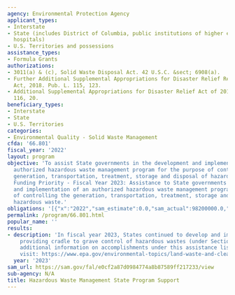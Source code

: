 ```yaml
---
agency: Environmental Protection Agency
applicant_types:
- Interstate
- State (includes District of Columbia, public institutions of higher education and
  hospitals)
- U.S. Territories and possessions
assistance_types:
- Formula Grants
authorizations:
- 3011(a) & (c), Solid Waste Disposal Act. 42 U.S.C. &sect; 6908(a).
- Further Additional Supplemental Appropriations for Disaster Relief Requirements
  Act, 2018. Pub. L. 115, 123.
- Additional Supplemental Appropriations for Disaster Relief Act of 2019. Pub. L.
  116, 20.
beneficiary_types:
- Interstate
- State
- U.S. Territories
categories:
- Environmental Quality - Solid Waste Management
cfda: '66.801'
fiscal_year: '2022'
layout: program
objective: 'To assist State governments in the development and implementation of an
  authorized hazardous waste management program for the purpose of controlling the
  generation, transportation, treatment, storage and disposal of hazardous wastes.
  Funding Priority - Fiscal Year 2023: Assistance to State governments in the development
  and implementation of an authorized hazardous waste management program for the purpose
  of controlling the generation, transportation, treatment, storage and disposal of
  hazardous waste.'
obligations: '[{"x":"2022","sam_estimate":0.0,"sam_actual":98200000.0,"usa_spending_actual":38037931.0},{"x":"2023","sam_estimate":100300000.0,"sam_actual":0.0,"usa_spending_actual":36830017.0},{"x":"2024","sam_estimate":103547000.0,"sam_actual":0.0,"usa_spending_actual":0.0}]'
permalink: /program/66.801.html
popular_name: ''
results:
- description: 'In fiscal year 2023, States continued to develop and implement programs
    providing cradle to grave control of hazardous wastes (under Section 3011). For
    additional information on accomplishments under this assistance listing, please
    visit: https://www.epa.gov/environmental-topics/land-waste-and-cleanup-topics.'
  year: '2023'
sam_url: https://sam.gov/fal/e0cf2a87d0984774a8b87589ff217233/view
sub-agency: N/A
title: Hazardous Waste Management State Program Support
---
```


